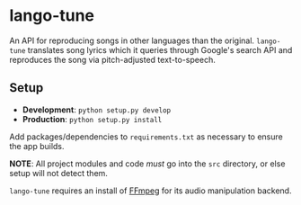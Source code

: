# lango-tune
An API for reproducing songs in other languages than the original. `lango-tune` translates song lyrics which it queries through Google's search API and reproduces the song via pitch-adjusted text-to-speech.

## Setup

- **Development**: `python setup.py develop`
- **Production**: `python setup.py install`

Add packages/dependencies to `requirements.txt` as necessary to ensure the app builds.

__NOTE__: All project modules and code *must* go into the `src` directory, or else setup will not detect them.

`lango-tune` requires an install of [FFmpeg](https://www.ffmpeg.org/download.html) for its audio manipulation backend.